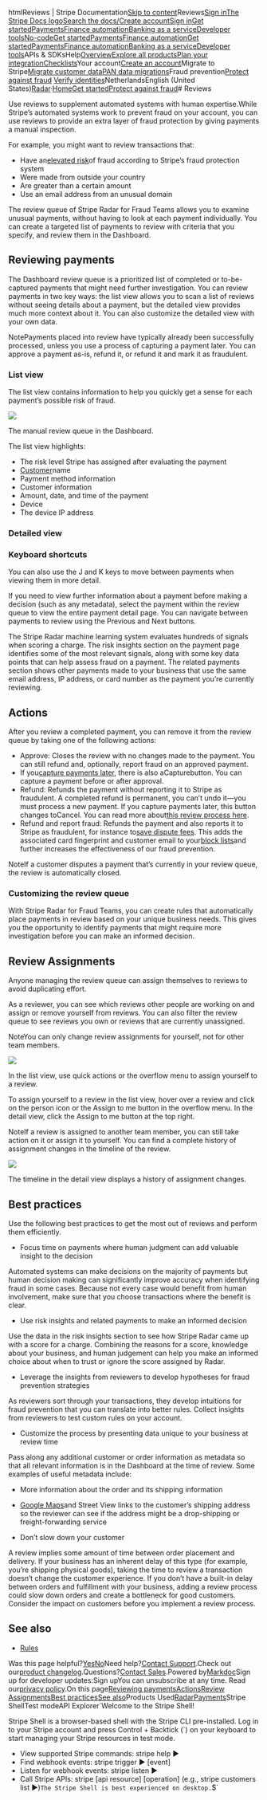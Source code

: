 htmlReviews | Stripe Documentation[Skip to content](#main-content)Reviews[Sign in](https://dashboard.stripe.com/login?redirect=https%3A%2F%2Fdocs.stripe.com%2Fradar%2Freviews)[The Stripe Docs logo](/)[Search the docs/](#)[Create account](https://dashboard.stripe.com/register)[Sign in](https://dashboard.stripe.com/login?redirect=https%3A%2F%2Fdocs.stripe.com%2Fradar%2Freviews)[Get started](/get-started)[Payments](/payments)[Finance automation](/finance-automation)[Banking as a service](/financial-services)[Developer tools](/development)[No-code](/no-code)[Get started](/get-started)[Payments](/payments)[Finance automation](/finance-automation)[](#)[Get started](/get-started)[Payments](/payments)[Finance automation](/finance-automation)[Banking as a service](/financial-services)[Developer tools](/development)[](#)APIs & SDKsHelp[Overview](/docs/get-started)[Explore all products](/docs/products)[Plan your integration](#)[Checklists](#)Your account[Create an account](#)Migrate to Stripe[Migrate customer data](/docs/get-started/data-migrations)[PAN data migrations](#)Fraud prevention[Protect against fraud](#)
[Verify identities](#)NetherlandsEnglish (United States)[](#)[](#)[Radar](/radar)·[Home](/docs)[Get started](/docs/get-started)[Protect against fraud](/docs/radar)# Reviews

Use reviews to supplement automated systems with human expertise.While Stripe’s automated systems work to prevent fraud on your account, you can use reviews to provide an extra layer of fraud protection by giving payments a manual inspection.

For example, you might want to review transactions that:

- Have an[elevated risk](/radar/risk-evaluation#elevated-risk)of fraud according to Stripe’s fraud protection system
- Were made from outside your country
- Are greater than a certain amount
- Use an email address from an unusual domain

The review queue of Stripe Radar for Fraud Teams allows you to examine unusual payments, without having to look at each payment individually. You can create a targeted list of payments to review with criteria that you specify, and review them in the Dashboard.

## Reviewing payments

The Dashboard review queue is a prioritized list of completed or to-be-captured payments that might need further investigation. You can review payments in two key ways: the list view allows you to scan a list of reviews without seeing details about a payment, but the detailed view provides much more context about it. You can also customize the detailed view with your own data.

NotePayments placed into review have typically already been successfully processed, unless you use a process of capturing a payment later. You can approve a payment as-is, refund it, or refund it and mark it as fraudulent.

### List view

The list view contains information to help you quickly get a sense for each payment’s possible risk of fraud.

![](https://b.stripecdn.com/docs-statics-srv/assets/review-queue.dfc3436620db92f3dfc2aca9eee5f07d.png)

The manual review queue in the Dashboard.

The list view highlights:

- The risk level Stripe has assigned after evaluating the payment
- [Customer](/api/customers)name
- Payment method information
- Customer information
- Amount, date, and time of the payment
- Device
- The device IP address

### Detailed view

### Keyboard shortcuts

You can also use the J and K keys to move between payments when viewing them in more detail.

If you need to view further information about a payment before making a decision (such as any metadata), select the payment within the review queue to view the entire payment detail page. You can navigate between payments to review using the Previous and Next buttons.

The Stripe Radar machine learning system evaluates hundreds of signals when scoring a charge. The risk insights section on the payment page identifies some of the most relevant signals, along with some key data points that can help assess fraud on a payment. The related payments section shows other payments made to your business that use the same email address, IP address, or card number as the payment you’re currently reviewing.

## Actions

After you review a completed payment, you can remove it from the review queue by taking one of the following actions:

- Approve: Closes the review with no changes made to the payment. You can still refund and, optionally, report fraud on an approved payment.
- If you[capture payments later](/payments/place-a-hold-on-a-payment-method), there is also aCapturebutton. You can capture a payment before or after approval.
- Refund: Refunds the payment without reporting it to Stripe as fraudulent. A completed refund is permanent, you can’t undo it—you must process a new payment. If you capture payments later, this button changes toCancel. You can read more about[this review process here](/radar/reviews/auth-and-capture).
- Refund and report fraud: Refunds the payment and also reports it to Stripe as fraudulent, for instance to[save dispute fees](/disputes/prevention/best-practices#consider-proactively-refunding-suspicious-payments). This adds the associated card fingerprint and customer email to your[block lists](/radar/lists#default-lists)and further increases the effectiveness of our fraud prevention.

NoteIf a customer disputes a payment that’s currently in your review queue, the review is automatically closed.

### Customizing the review queue

With Stripe Radar for Fraud Teams, you can create rules that automatically place payments in review based on your unique business needs. This gives you the opportunity to identify payments that might require more investigation before you can make an informed decision.

## Review Assignments

Anyone managing the review queue can assign themselves to reviews to avoid duplicating effort.

As a reviewer, you can see which reviews other people are working on and assign or remove yourself from reviews. You can also filter the review queue to see reviews you own or reviews that are currently unassigned.

NoteYou can only change review assignments for yourself, not for other team members.

![](https://b.stripecdn.com/docs-statics-srv/assets/review-assignment-list-view.3ab75298a2c6c8cd63332cba6384b0af.png)

In the list view, use quick actions or the overflow menu to assign yourself to a review.

To assign yourself to a review in the list view, hover over a review and click on the person icon or the Assign to me button in the overflow menu. In the detail view, click the Assign to me button at the top right.

NoteIf a review is assigned to another team member, you can still take action on it or assign it to yourself. You can find a complete history of assignment changes in the timeline of the review.

![](https://b.stripecdn.com/docs-statics-srv/assets/review-assignment-timeline.1a12ea24f415633b9968a63f8dcfb29b.png)

The timeline in the detail view displays a history of assignment changes.

## Best practices

Use the following best practices to get the most out of reviews and perform them efficiently.

- Focus time on payments where human judgment can add valuable insight to the decision

Automated systems can make decisions on the majority of payments but human decision making can significantly improve accuracy when identifying fraud in some cases. Because not every case would benefit from human involvement, make sure that you choose transactions where the benefit is clear.


- Use risk insights and related payments to make an informed decision

Use the data in the risk insights section to see how Stripe Radar came up with a score for a charge. Combining the reasons for a score, knowledge about your business, and human judgement can help you make an informed choice about when to trust or ignore the score assigned by Radar.


- Leverage the insights from reviewers to develop hypotheses for fraud prevention strategies

As reviewers sort through your transactions, they develop intuitions for fraud prevention that you can translate into better rules. Collect insights from reviewers to test custom rules on your account.


- Customize the process by presenting data unique to your business at review time

Pass along any additional customer or order information as metadata so that all relevant information is in the Dashboard at the time of review. Some examples of useful metadata include:

  - More information about the order and its shipping information
  - [Google Maps](https://maps.google.com)and Street View links to the customer’s shipping address so the reviewer can see if the address might be a drop-shipping or freight-forwarding service


- Don’t slow down your customer

A review implies some amount of time between order placement and delivery. If your business has an inherent delay of this type (for example, you’re shipping physical goods), taking the time to review a transaction doesn’t change the customer experience. If you don’t have a built-in delay between orders and fulfillment with your business, adding a review process could slow down orders and create a bottleneck for good customers. Consider the impact on customers before you implement a review process.



## See also

- [Rules](/radar/rules)

Was this page helpful?[Yes](#)[No](#)Need help?[Contact Support](https://support.stripe.com/).Check out our[product changelog](https://stripe.com/blog/changelog).Questions?[Contact Sales](https://stripe.com/contact/sales).Powered by[Markdoc](https://markdoc.dev)Sign up for developer updates:Sign upYou can unsubscribe at any time. Read our[privacy policy](https://stripe.com/privacy).On this page[Reviewing payments](#reviewing-payments)[Actions](#actions)[Review Assignments](#review-assignments)[Best practices](#best-practices)[See also](#see-also)Products Used[Radar](/radar)[Payments](/payments)Stripe ShellTest modeAPI Explorer[](https://stripe.com/docs/stripe-cli#install)`Welcome to the Stripe Shell!

Stripe Shell is a browser-based shell with the Stripe CLI pre-installed. Log in to your
Stripe account and press Control + Backtick (`) on your keyboard to start managing your Stripe
resources in test mode.

- View supported Stripe commands: stripe help ▶️
- Find webhook events: stripe trigger ▶️ [event]
- Listen for webhook events: stripe listen ▶
- Call Stripe APIs: stripe [api resource] [operation] (e.g., stripe customers list ▶️)`The Stripe Shell is best experienced on desktop.`$`